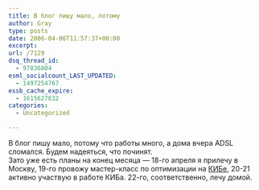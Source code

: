 ```yaml
---
title: В блог пишу мало, потому
author: Gray
type: posts
date: 2006-04-06T11:57:37+00:00
excerpt:
url: /7129
dsq_thread_id:
  - 97836804
esml_socialcount_LAST_UPDATED:
  - 1497254767
essb_cache_expire:
  - 1615627832
categories:
  - Uncategorized

---
```








В блог пишу мало, потому что работы много, а дома вчера ADSL сломался. Будем надеяться, что починят.  
Зато уже есть планы на конец месяца &#8212; 18-го апреля я прилечу в Москву, 19-го провожу мастер-класс по оптимизации на <a href="http://www.ibconf.ru/" target="_blank">КИБе</a>, 20-21 активно участвую в работе КИБа. 22-го, соответственно, лечу домой.